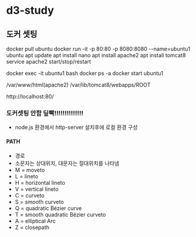 # d3-study


## 도커 셋팅

docker pull ubuntu
docker run -it -p 80:80 -p 8080:8080 --name=ubuntu1 ubuntu
apt update
apt install nano
apt install apache2
apt install tomcat8
service apache2 start/stop/restart

docker exec -it ubuntu1 bash
docker ps -a
docker start ubuntu1

/var/www/html(apache2)
/var/lib/tomcat8/webapps/ROOT

http://localhost:80/

### 도커셋팅 안함 딮빡!!!!!!!!!!!!!!
- node.js 환경에서 http-server 설치후에 로컬 환경 구성
#### PATH
- 경로
- 소문자는 상대위치, 대문자는 절대위치를 나타냄
- M = moveto
- L = lineto
- H = horizontal lineto
- V = vertical lineto
- C = curveto
- S = smooth curveto
- Q = quadratic Bézier curve
- T = smooth quadratic Bézier curveto
- A = elliptical Arc
- Z = closepath